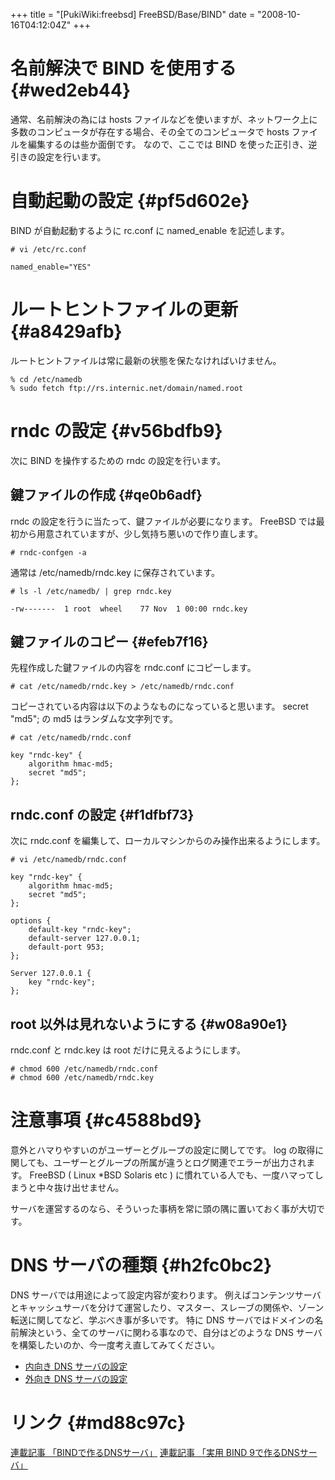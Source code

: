 +++
title = "[PukiWiki:freebsd] FreeBSD/Base/BIND"
date = "2008-10-16T04:12:04Z"
+++


# 名前解決で BIND を使用する  {#wed2eb44}
通常、名前解決の為には hosts ファイルなどを使いますが、ネットワーク上に多数のコンピュータが存在する場合、その全てのコンピュータで hosts ファイルを編集するのは些か面倒です。
なので、ここでは BIND を使った正引き、逆引きの設定を行います。

# 自動起動の設定  {#pf5d602e}
BIND が自動起動するように rc.conf に named_enable を記述します。


```
# vi /etc/rc.conf

named_enable="YES"

```

# ルートヒントファイルの更新  {#a8429afb}
ルートヒントファイルは常に最新の状態を保たなければいけません。


```
% cd /etc/namedb
% sudo fetch ftp://rs.internic.net/domain/named.root

```

# rndc の設定  {#v56bdfb9}
次に BIND を操作するための rndc の設定を行います。

## 鍵ファイルの作成  {#qe0b6adf}
rndc の設定を行うに当たって、鍵ファイルが必要になります。
FreeBSD では最初から用意されていますが、少し気持ち悪いので作り直します。


```
# rndc-confgen -a

```

通常は /etc/namedb/rndc.key に保存されています。


```
# ls -l /etc/namedb/ | grep rndc.key

-rw-------  1 root  wheel    77 Nov  1 00:00 rndc.key

```

## 鍵ファイルのコピー  {#efeb7f16}
先程作成した鍵ファイルの内容を rndc.conf にコピーします。


```
# cat /etc/namedb/rndc.key > /etc/namedb/rndc.conf

```

コピーされている内容は以下のようなものになっていると思います。
secret "md5"; の md5 はランダムな文字列です。


```
# cat /etc/namedb/rndc.conf

key "rndc-key" {
	algorithm hmac-md5;
	secret "md5";
};

```

## rndc.conf の設定  {#f1dfbf73}
次に rndc.conf を編集して、ローカルマシンからのみ操作出来るようにします。


```
# vi /etc/namedb/rndc.conf

key "rndc-key" {
	algorithm hmac-md5;
	secret "md5";
};

options {
	default-key "rndc-key";
	default-server 127.0.0.1;
	default-port 953;
};

Server 127.0.0.1 {
	key "rndc-key";
};

```

## root 以外は見れないようにする  {#w08a90e1}
rndc.conf と rndc.key は root だけに見えるようにします。


```
# chmod 600 /etc/namedb/rndc.conf
# chmod 600 /etc/namedb/rndc.key

```

# 注意事項  {#c4588bd9}
意外とハマりやすいのがユーザーとグループの設定に関してです。
log の取得に関しても、ユーザーとグループの所属が違うとログ関連でエラーが出力されます。
FreeBSD ( Linux *BSD Solaris etc ) に慣れている人でも、一度ハマってしまうと中々抜け出せません。

サーバを運営するのなら、そういった事柄を常に頭の隅に置いておく事が大切です。

# DNS サーバの種類  {#h2fc0bc2}
DNS サーバでは用途によって設定内容が変わります。
例えばコンテンツサーバとキャッシュサーバを分けて運営したり、マスター、スレーブの関係や、ゾーン転送に関してなど、学ぶべき事が多いです。
特に DNS サーバではドメインの名前解決という、全てのサーバに関わる事なので、自分はどのような DNS サーバを構築したいのか、今一度考え直してみてください。

- [内向き DNS サーバの設定](/archive/freebsd/FreeBSD/Base/BIND/Private/ "内向き DNS サーバの設定")
- [外向き DNS サーバの設定](/archive/freebsd/FreeBSD/Base/BIND/Internet/ "外向き DNS サーバの設定")

# リンク  {#md88c97c}
[連載記事 「BINDで作るDNSサーバ」](http://www.atmarkit.co.jp/flinux/index/indexfiles/bindindex.html "連載記事 「BINDで作るDNSサーバ」")
[連載記事 「実用 BIND 9で作るDNSサーバ」](http://www.atmarkit.co.jp/flinux/index/indexfiles/bind9index.html "連載記事 「実用 BIND 9で作るDNSサーバ」")
